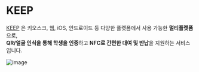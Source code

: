 # KEEP
[KEEP](https://github.com/Team-KeepGoing/.github/blob/main/docs/KEEP%20%EC%84%9C%EB%B9%84%EC%8A%A4%20%ED%8F%AC%ED%8A%B8%ED%8F%B4%EB%A6%AC%EC%98%A4.pdf) 은 키오스크, 웹, iOS, 안드로이드 등 다양한 플랫폼에서 사용 가능한 **멀티플랫폼**으로,  
**QR/얼굴 인식을 통해 학생을 인증**하고 **NFC로 간편한 대여 및 반납**을 지원하는 서비스 입니다.

![image](https://github.com/user-attachments/assets/efcb6fba-d5e5-4954-8c2f-1bea79146e76)
